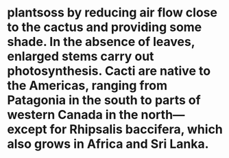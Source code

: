 # plantsoss by reducing air flow close to the cactus and providing some shade. In the absence of leaves, enlarged stems carry out photosynthesis. Cacti are native to the Americas, ranging from Patagonia in the south to parts of western Canada in the north—except for Rhipsalis baccifera, which also grows in Africa and Sri Lanka.